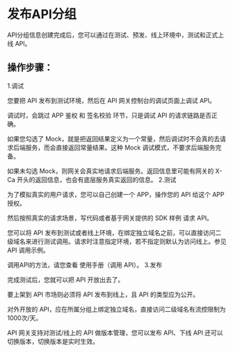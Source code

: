 # 发布API分组

API分组信息创建完成后，您可以通过在测试、预发、线上环境中，测试和正式上线 API。


## 操作步骤：

1.调试

您要把 API 发布到测试环境，然后在 API 网关控制台的调试页面上调试 API。

调试时，会跳过 APP 鉴权 和 签名校验 环节，只是调试 API 的请求链路是否正确。

如果您勾选了 Mock，就是把返回结果定义为一个常量，然后调试时不会真的去请求后端服务，而会直接返回常量结果。这种 Mock 调试模式，不要求后端服务完备。

如果未勾选 Mock，则网关会真实地请求后端服务。返回信息里可能有网关的 X-Ca 开头的返回信息，也会有底层服务真实返回的信息。
2.测试

为了模拟真实的用户请求，您可以自己创建一个 APP，操作您的 API 给这个 APP 授权。

然后按照真实的请求场景，写代码或者基于网关提供的 SDK 样例 请求 API。

您可以将 API 发布到测试或者线上环境，在绑定独立域名之前，可以直接访问二级域名来进行测试调用。请求时注意指定环境，若不指定则默认为访问线上。参见 API 调用示例。

调用API的方法，请您查看 使用手册（调用 API）。
3.发布

完成测试后，您就可以把 API 开放出去了。

要上架到 API 市场则必须将 API 发布到线上，且 API 的类型应为公开。

对外开放的 API，应在所属分组上绑定独立域名，直接访问二级域名有流控限制为1000次/天。

API 网关支持对测试/线上的 API 做版本管理，您可以发布 API、下线 API 还可以切换版本，切换版本是实时生效。
